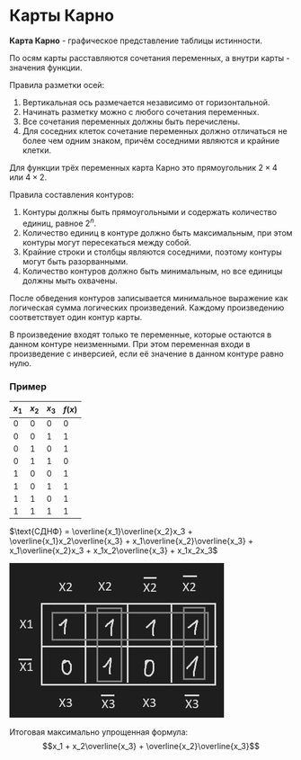 # Карты Карно

**Карта Карно** - графическое представление таблицы истинности.

По осям карты расставляются сочетания переменных, а внутри карты - значения функции.

Правила разметки осей:

1. Вертикальная ось размечается независимо от горизонтальной.
2. Начинать разметку можно с любого сочетания переменных.
3. Все сочетания переменных должны быть перечислены.
4. Для соседних клеток сочетание переменных должно отличаться не более чем одним знаком, причём соседними являются и крайние клетки.

Для функции трёх переменных карта Карно это прямоугольник $2 \times 4$ или $4 \times 2$.

Правила составления контуров:

1. Контуры должны быть прямоугольными и содержать количество единиц, равное $2^n$.
2. Количество единиц в контуре должно быть максимальным, при этом контуры могут пересекаться между собой.
3. Крайние строки и столбцы являются соседними, поэтому контуры могут быть разорванными.
4. Количество контуров должно быть минимальным, но все единицы должны мыть охвачены.

После обведения контуров записывается минимальное выражение как логическая сумма логических произведений. Каждому произведению соответствует один контур карты.

В произведение входят только те переменные, которые остаются в данном контуре неизменными. При этом переменная входи в произведение с инверсией, если её значение в данном контуре равно нулю.

### Пример

| $x_1$ | $x_2$ | $x_3$ | $f(x)$ |
| ----- | ----- | ----- | ------ |
| 0     | 0     | 0     | 0      |
| 0     | 0     | 1     | 1      |
| 0     | 1     | 0     | 1      |
| 0     | 1     | 1     | 0      |
| 1     | 0     | 0     | 1      |
| 1     | 0     | 1     | 1      |
| 1     | 1     | 0     | 1      |
| 1     | 1     | 1     | 1      |

$\text{СДНФ} = \overline{x_1}\overline{x_2}x_3 + \overline{x_1}x_2\overline{x_3} + x_1\overline{x_2}\overline{x_3} + x_1\overline{x_2}x_3 + x_1x_2\overline{x_3} + x_1x_2x_3$

![Pasted image 20240315111457.png](../../Pasted%20image%2020240315111457.png#)

Итоговая максимально упрощенная формула: $$x_1 + x_2\overline{x_3} + \overline{x_2}\overline{x_3}$$

